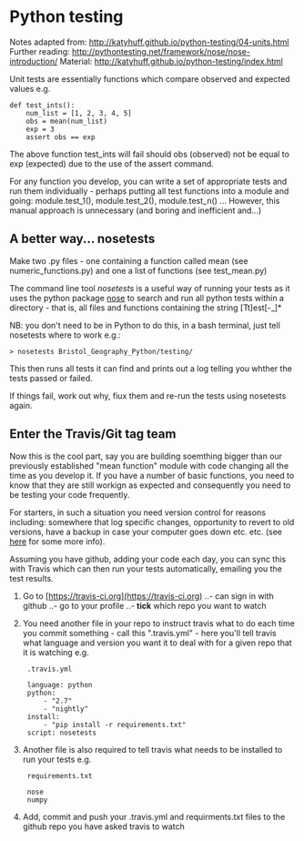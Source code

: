# Python testing 

Notes adapted from: http://katyhuff.github.io/python-testing/04-units.html
Further reading: http://pythontesting.net/framework/nose/nose-introduction/
Material: http://katyhuff.github.io/python-testing/index.html

Unit tests are essentially functions which compare observed and expected values e.g.

	def test_ints():
	    num_list = [1, 2, 3, 4, 5]
	    obs = mean(num_list)
	    exp = 3
	    assert obs == exp

The above function test_ints will fail should obs (observed) not be equal to exp (expected) due to the use of the assert command.

For any function you develop, you can write a set of appropriate tests and run them individually - perhaps putting all test functions into a module and going: module.test_1(), module.test_2(), module.test_n() ... However, this manual approach is unnecessary (and boring and inefficient and...)

## A better way... nosetests

Make two .py files - one containing a function called mean (see numeric_functions.py) and one a list of functions (see test_mean.py)

The command line tool *nosetests* is a useful way of running your tests as it uses the python package [nose](https://nose.readthedocs.org/en/latest/) to search and run all python tests within a directory - that is, all files and functions containing the string [Tt]est[-_]*

NB: you don't need to be in Python to do this, in a bash terminal, just tell nosetests where to work e.g.:

	> nosetests Bristol_Geography_Python/testing/

This then runs all tests it can find and prints out a log telling you whther the tests passed or failed.

If things fail, work out why, fiux them and re-run the tests using nosetests again.

## Enter the Travis/Git tag team

Now this is the cool part, say you are building soemthing bigger than our previously established "mean function" module with code changing all the time as you develop it. If you have a number of basic functions, you need to know that they are still workign as expected and consequently you need to be testing your code frequently.

For starters, in such a situation you need version control for reasons including: somewhere that log specific changes, opportunity to revert to old versions, have a backup in case your computer goes down etc. etc. (see [here](http://chryswoods.com/beginning_git/index.html) for some more info).

Assuming you have github, adding your code each day, you can sync this with Travis which can then run your tests automatically, emailing you the test results.

1. Go to [https://travis-ci.org](https://travis-ci.org) 
..- can sign in with github
..- go to your profile
..- **tick** which repo you want to watch

2. You need another file in your repo to instruct travis what to do each time you commit something - call this ".travis.yml" - here you'll tell travis what language and version you want it to deal with for a given repo that it is watching e.g.

		.travis.yml

		language: python
		python:
		    - "2.7"
		    - "nightly"
		install:
		    - "pip install -r requirements.txt"
		script: nosetests

3. Another file is also required to tell travis what needs to be installed to run your tests e.g.

		requirements.txt

	    nose
	    numpy

4. Add, commit and push your .travis.yml and requirments.txt files to the github repo you have asked travis to watch